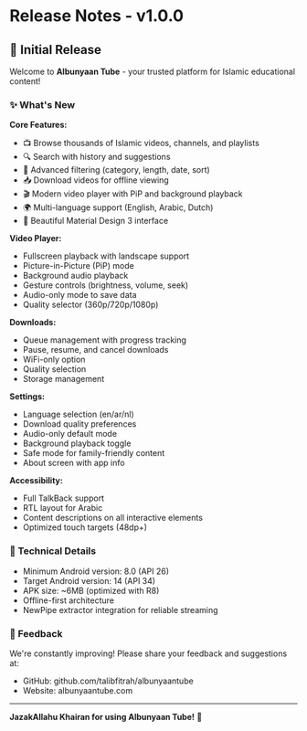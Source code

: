# Release Notes - v1.0.0

## 🎉 Initial Release

Welcome to **Albunyaan Tube** - your trusted platform for Islamic educational content!

### ✨ What's New

**Core Features:**
- 📺 Browse thousands of Islamic videos, channels, and playlists
- 🔍 Search with history and suggestions
- 🎯 Advanced filtering (category, length, date, sort)
- 📥 Download videos for offline viewing
- 🎬 Modern video player with PiP and background playback
- 🌍 Multi-language support (English, Arabic, Dutch)
- 🎨 Beautiful Material Design 3 interface

**Video Player:**
- Fullscreen playback with landscape support
- Picture-in-Picture (PiP) mode
- Background audio playback
- Gesture controls (brightness, volume, seek)
- Audio-only mode to save data
- Quality selector (360p/720p/1080p)

**Downloads:**
- Queue management with progress tracking
- Pause, resume, and cancel downloads
- WiFi-only option
- Quality selection
- Storage management

**Settings:**
- Language selection (en/ar/nl)
- Download quality preferences
- Audio-only default mode
- Background playback toggle
- Safe mode for family-friendly content
- About screen with app info

**Accessibility:**
- Full TalkBack support
- RTL layout for Arabic
- Content descriptions on all interactive elements
- Optimized touch targets (48dp+)

### 🔧 Technical Details

- Minimum Android version: 8.0 (API 26)
- Target Android version: 14 (API 34)
- APK size: ~6MB (optimized with R8)
- Offline-first architecture
- NewPipe extractor integration for reliable streaming

### 🙏 Feedback

We're constantly improving! Please share your feedback and suggestions at:
- GitHub: github.com/talibfitrah/albunyaantube
- Website: albunyaantube.com

---

**JazakAllahu Khairan for using Albunyaan Tube!** 🕌
